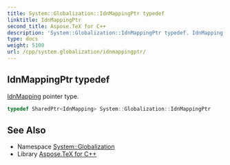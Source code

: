 ```yaml
---
title: System::Globalization::IdnMappingPtr typedef
linktitle: IdnMappingPtr
second_title: Aspose.TeX for C++
description: 'System::Globalization::IdnMappingPtr typedef. IdnMapping pointer type in C++.'
type: docs
weight: 5100
url: /cpp/system.globalization/idnmappingptr/
---
```

## IdnMappingPtr typedef


[IdnMapping](../idnmapping/) pointer type.

```cpp
typedef SharedPtr<IdnMapping> System::Globalization::IdnMappingPtr
```

## See Also

* Namespace [System::Globalization](../)
* Library [Aspose.TeX for C++](../../)
